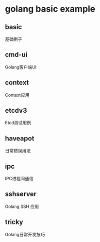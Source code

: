 #	golang basic example

##	basic
基础例子

##	cmd-ui
Golang客户端UI

##	context
Context应用

##	etcdv3
Etcd测试用例

##	haveapot
日常错误用法

##	ipc
IPC进程间通信

##	sshserver
Golang SSH 应用

##	tricky
Golang日常开发技巧
